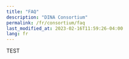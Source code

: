 ```yaml
---
title: "FAQ"
description: "DINA Consortium"
permalink: /fr/consortium/faq
last_modified_at: 2023-02-16T11:59:26-04:00
lang: fr
---
```


TEST
